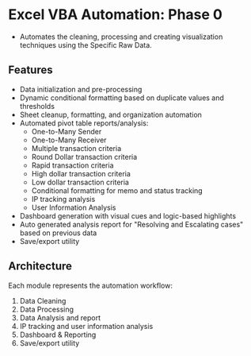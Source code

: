 # Excel VBA Automation: Phase 0

- Automates the cleaning, processing and creating visualization techniques using the Specific Raw Data.

##  Features

- Data initialization and pre-processing
- Dynamic conditional formatting based on duplicate values and thresholds
- Sheet cleanup, formatting, and organization automation
- Automated pivot table reports/analysis:
    - One-to-Many Sender
    - One-to-Many Receiver
    - Multiple transaction criteria
    - Round Dollar transaction criteria
    - Rapid transaction criteria
    - High dollar transaction criteria
    - Low dollar transaction criteria
    - Conditional formatting for memo and status tracking
    - IP tracking analysis
    - User Information Analysis
- Dashboard generation with visual cues and logic-based highlights
- Auto generated analysis report for "Resolving and Escalating cases" based on previous data
- Save/export utility

##  Architecture

Each module represents the automation workflow:

1. Data Cleaning
2. Data Processing
3. Data Analysis and report
4. IP tracking and user information analysis
5. Dashboard & Reporting
6. Save/export utility
